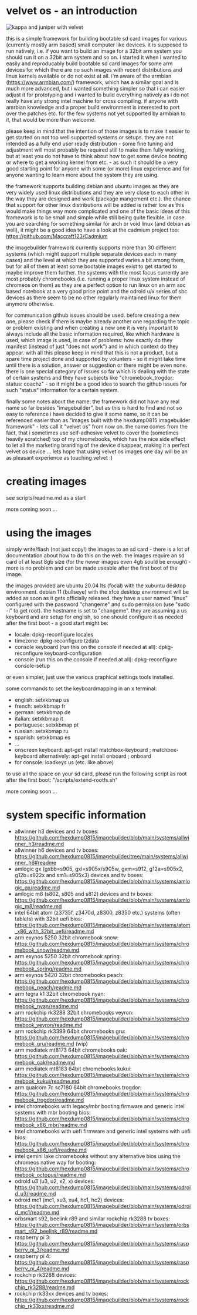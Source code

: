 # velvet os - an introduction

![kappa and juniper with velvet](https://github.com/hexdump0815/linux-mainline-on-arm-chromebooks/raw/main/images/kappa-and-juniper-with-velvet.jpg "kappa and juniper with velvet")

this is a simple framework for building bootable sd card images for various (currently mostly arm based) small computer like devices. it is supposed to run natively, i.e. if you want to build an image for a 32bit arm system you should run it on a 32bit arm system and so on. i started it when i wanted to easily and reproducably build bootable sd card images for some arm devices for which there are no such images with recent distributions and linux kernels available or do not exist at all. i'm aware of the armbian (https://www.armbian.com/) framework, which has a similar goal and is much more advanced, but i wanted something simpler so that i can easier adjust it for prototyping and i wanted to build everything natively as i do not really have any strong intel machine for cross compiling. if anyone with amrbian knowledge and a proper build environment is interested to port over the patches etc. for the few systems not yet supported by armbian to it, that would be more than welcome.

please keep in mind that the intention of those images is to make it easier to get started on not too well supported systems or setups. they are not intended as a fully end user ready distribution - some fine tuning and adjustment will most probably be required still to make them fully working, but at least you do not have to think about how to get some device booting or where to get a working kernel from etc. - as such it should be a very good starting point for anyone with some (or more) linux experience and for anyone wanting to learn more about the system they are using.

the framework supports building debian and ubuntu images as they are very widely used linux distributions and they are very close to each other in the way they are designed and work (package mangement etc.). the chance that support for other linux distributions will be added is rather low as this would make things way more complicated and one of the basic ideas of this framework is to be small and simple while still being quite flexible. in case you are searching for something similar for arch or void linux (and debian as well), it might be a good idea to have a look at the cadmium project too: https://github.com/Maccraft123/Cadmium

the imagebuilder framework currently supports more than 30 different systems (which might support multiple separate devices each in many cases) and the level at which they are supported varies a bit among them, but for all of them at least some bootable images exist to get started to maybe improve them further. the systems with the most focus currently are most probably chromebooks (i.e. running a proper linux system instead of chromeos on them) as they are a perfect option to run linux on an arm soc based notebook at a very good price point and the odroid u/x series of sbc devices as there seem to be no other regularly maintained linux for them anymore otherwise.

for communication github issues should be used. before creating a new one, please check if there is maybe already another one regarding the topic or problem existing and when creating a new one it is very important to always include all the basic information required, like which hardware is used, which image is used, in case of problems: how exactly do they manifest (instead of just "does not work") and in which context do they appear. with all this please keep in mind that this is not a product, but a spare time project done and supported by volunters - so it might take time until there is a solution, answer or suggestion or there might be even none. there is one special category of issues so far which is dealing with the state of certain systems and they have subjects like "chromebook_trogdor: status: coachz" - so it might be a good idea to search the github issues for such "status" information for a certain system.

finally some notes about the name: the framework did not have any real name so far besides "imagebuilder", but as this is hard to find and not so easy to reference i have decided to give it some name, so it can be referenced easier than as "images built with the hexdump0815 imagebuilder framework" - lets call it "velvet os" from now on. the name comes from the fact, that i sometimes use self-adhesive velvet to cover the (sometimes heavily scratched) top of my chromebooks, which has the nice side effect to let all the marketing branding of the device disappear, making it a perfect velvet os device ... lets hope that using velvet os images one day will be an as pleasant experience as touching velvet :)

# creating images

see scripts/readme.md as a start

more coming soon ...

# using the images

simply write/flash (not just copy!) the images to an sd card - there is a lot of documentation about how to do this on the web. the images require an sd card of at least 8gb size (for the newer images even 4gb sould be enough) - more is no problem and can be made useable after the first boot of the image.

the images provided are ubuntu 20.04 lts (focal) with the xubuntu desktop environment. debian 11 (bullseye) with the xfce desktop environment will be added as soon as it gets officially released. they have a user named "linux" configured with the password "changeme" and sudo permission (use "sudo -i" to get root). the hostname is set to "changeme". they are assuming a us keyboard and are setup for english, so one should configure it as needed after the first boot - a good start might be:

* locale: dpkg-reconfigure locales
* timezone: dpkg-reconfigure tzdata
* console keyboard (run this on the console if needed at all): dpkg-reconfigure keyboard-configuration
* console (run this on the console if needed at all): dpkg-reconfigure console-setup

or even simpler, just use the various graphical settings tools installed.

some commands to set the keyboardmapping in an x terminal:

* english: setxkbmap us
* french: setxkbmap fr
* german: setxkbmap de
* italian: setxkbmap it
* portuguese: setxkbmap pt
* russian: setxkbmap ru
* spanish: setxkbmap es
* ...
* onscreen keyboard: apt-get install matchbox-keyboard ; matchbox-keyboard
      alternatively: apt-get install onboard ; onboard
* for console: loadkeys us (etc. like above)

to use all the space on your sd card, please run the following script as root after the first boot: "/scripts/extend-rootfs.sh"

more coming soon ...

# system specific information

- allwinner h3 devices and tv boxes: https://github.com/hexdump0815/imagebuilder/blob/main/systems/allwinner_h3/readme.md
- allwinner h6 devices and tv boxes: https://github.com/hexdump0815/imagebuilder/tree/main/systems/allwinner_h6#readme
- amlogic gx (gxbb=s905, gxl=s905x/s905w, gxm=s912, g12a=s905x2, g12b=s922x and sm1=s905x3) devices and tv boxes: https://github.com/hexdump0815/imagebuilder/blob/main/systems/amlogic_gx/readme.md
- amlogic m8 (s802, s805 and s812) devices and tv boxes: https://github.com/hexdump0815/imagebuilder/blob/main/systems/amlogic_m8/readme.md
- intel 64bit atom (z3735f, z3470d, z8300, z8350 etc.) systems (often tablets) with 32bit uefi bios: https://github.com/hexdump0815/imagebuilder/blob/main/systems/atom_x86_with_32bit_uefi/readme.md
- arm exynos 5250 32bit chromebook snow: https://github.com/hexdump0815/imagebuilder/blob/main/systems/chromebook_snow/readme.md
- arm exynos 5250 32bit chromebook spring: https://github.com/hexdump0815/imagebuilder/blob/main/systems/chromebook_spring/readme.md
- arm exynos 5420 32bit chromebooks peach: https://github.com/hexdump0815/imagebuilder/blob/main/systems/chromebook_peach/readme.md
- arm tegra k1 32bit chromebook nyan: https://github.com/hexdump0815/imagebuilder/blob/main/systems/chromebook_nyan/readme.md
- arm rockchip rk3288 32bit chromebooks veyron: https://github.com/hexdump0815/imagebuilder/blob/main/systems/chromebook_veyron/readme.md
- arm rockchip rk3399 64bit chromebooks gru: https://github.com/hexdump0815/imagebuilder/blob/main/systems/chromebook_gru/readme.md (wip)
- arm mediatek mt8173 64bit chromebooks oak: https://github.com/hexdump0815/imagebuilder/blob/main/systems/chromebook_oak/readme.md
- arm mediatek mt8183 64bit chromebooks kukui: https://github.com/hexdump0815/imagebuilder/blob/main/systems/chromebook_kukui/readme.md
- arm qualcom 7c sc7180 64bit chromebooks trogdor: https://github.com/hexdump0815/imagebuilder/blob/main/systems/chromebook_trogdor/readme.md
- intel chromebooks with legacy/mbr booting firmware and generic intel systems with mbr booting bios: https://github.com/hexdump0815/imagebuilder/blob/main/systems/chromebook_x86_mbr/readme.md
- intel chromebooks with uefi firmware and generic intel systems with uefi bios: https://github.com/hexdump0815/imagebuilder/blob/main/systems/chromebook_x86_uefi/readme.md
- intel gemini lake chromebooks without any alternative bios using the chromeos native way for booting: https://github.com/hexdump0815/imagebuilder/blob/main/systems/chromebook_octopus/readme.md
- odroid u3 (u3, u2, x2, x) devices: https://github.com/hexdump0815/imagebuilder/blob/main/systems/odroid_u3/readme.md
- odroid mc1 (mc1, xu3, xu4, hc1, hc2) devices: https://github.com/hexdump0815/imagebuilder/blob/main/systems/odroid_mc1/readme.md
- orbsmart s92, beelink r89 and similar rockchip rk3288 tv boxes: https://github.com/hexdump0815/imagebuilder/blob/main/systems/orbsmart_s92_beelink_r89/readme.md
- raspberry pi 3: https://github.com/hexdump0815/imagebuilder/blob/main/systems/raspberry_pi_3/readme.md
- raspberry pi 4: https://github.com/hexdump0815/imagebuilder/blob/main/systems/raspberry_pi_4/readme.md
- rockchip rk3288 devices: https://github.com/hexdump0815/imagebuilder/blob/main/systems/rockchip_rk3288/readme.md
- rockchip rk33xx devices and tv boxes: https://github.com/hexdump0815/imagebuilder/blob/main/systems/rockchip_rk33xx/readme.md
